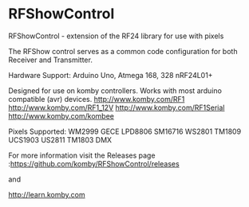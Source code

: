 RFShowControl
==============

RFShowControl - extension of the RF24 library for use with pixels

The RFShow control serves as a common code configuration for both Receiver and Transmitter.

Hardware Support: 
Arduino Uno, Atmega 168, 328 
nRF24L01+

Designed for use on komby controllers.  Works with most arduino compatible (avr) devices.
http://www.komby.com/RF1
http://www.komby.com/RF1_12V
http://www.komby.com/RF1Serial
http://www.komby.com/kombee


Pixels Supported:
WM2999
GECE
LPD8806
SM16716
WS2801
TM1809
UCS1903
US2811
TM1803
DMX

For more information visit the Releases page :https://github.com/komby/RFShowControl/releases

and 

http://learn.komby.com
